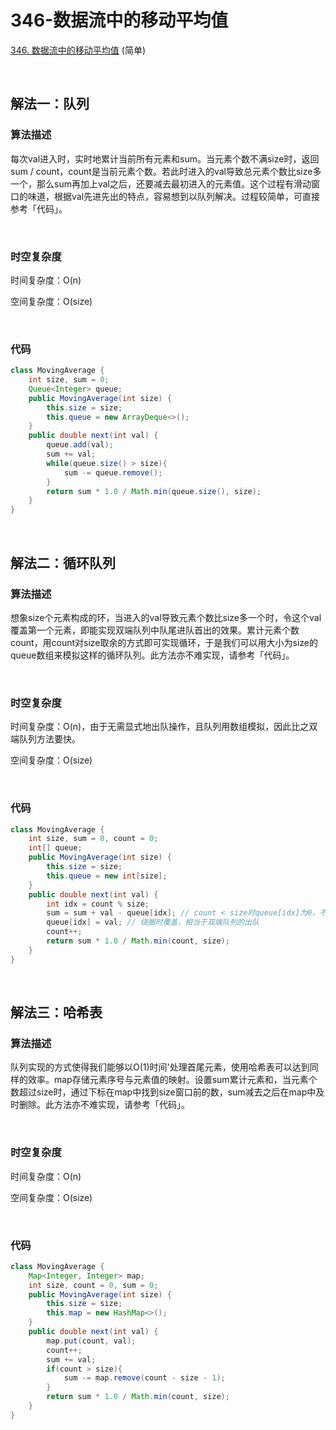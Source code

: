 # 346-数据流中的移动平均值

[346. 数据流中的移动平均值](https://leetcode-cn.com/problems/moving-average-from-data-stream/) (简单)

<br />

## 解法一：队列

### 算法描述

每次val进入时，实时地累计当前所有元素和sum。当元素个数不满size时，返回sum / count，count是当前元素个数。若此时进入的val导致总元素个数比size多一个，那么sum再加上val之后，还要减去最初进入的元素值。这个过程有滑动窗口的味道，根据val先进先出的特点，容易想到以队列解决。过程较简单，可直接参考「代码」。

<br />

### 时空复杂度

时间复杂度：O(n)

空间复杂度：O(size)

<br />

### 代码

```java
class MovingAverage {
    int size, sum = 0;
    Queue<Integer> queue;
    public MovingAverage(int size) {
        this.size = size;
        this.queue = new ArrayDeque<>();
    }
    public double next(int val) {
        queue.add(val);
        sum += val;
        while(queue.size() > size){
            sum -= queue.remove();
        }
        return sum * 1.0 / Math.min(queue.size(), size); 
    }
}
```

<br />

## 解法二：循环队列

### 算法描述

想象size个元素构成的环，当进入的val导致元素个数比size多一个时，令这个val覆盖第一个元素，即能实现双端队列中队尾进队首出的效果。累计元素个数count，用count对size取余的方式即可实现循环，于是我们可以用大小为size的queue数组来模拟这样的循环队列。此方法亦不难实现，请参考「代码」。

<br />

### 时空复杂度

时间复杂度：O(n)，由于无需显式地出队操作，且队列用数组模拟，因此比之双端队列方法要快。

空间复杂度：O(size)

<br />

### 代码

```java
class MovingAverage {
    int size, sum = 0, count = 0;
    int[] queue;
    public MovingAverage(int size) {
        this.size = size;
        this.queue = new int[size];
    }
    public double next(int val) {
        int idx = count % size;
        sum = sum + val - queue[idx]; // count < size时queue[idx]为0，不影响。
        queue[idx] = val; // 绕圈时覆盖，相当于双端队列的出队
        count++;
        return sum * 1.0 / Math.min(count, size); 
    }
}
```

<br />

## 解法三：哈希表

### 算法描述

队列实现的方式使得我们能够以O(1)时间'处理首尾元素，使用哈希表可以达到同样的效率。map存储元素序号与元素值的映射。设置sum累计元素和，当元素个数超过size时，通过下标在map中找到size窗口前的数，sum减去之后在map中及时删除。此方法亦不难实现，请参考「代码」。

<br />

### 时空复杂度

时间复杂度：O(n)

空间复杂度：O(size)

<br />

### 代码

```java
class MovingAverage {
    Map<Integer, Integer> map;
    int size, count = 0, sum = 0;
    public MovingAverage(int size) {
        this.size = size;
        this.map = new HashMap<>();
    }
    public double next(int val) {
        map.put(count, val);
        count++;
        sum += val;
        if(count > size){
            sum -= map.remove(count - size - 1);
        }
        return sum * 1.0 / Math.min(count, size);
    }
}
```

